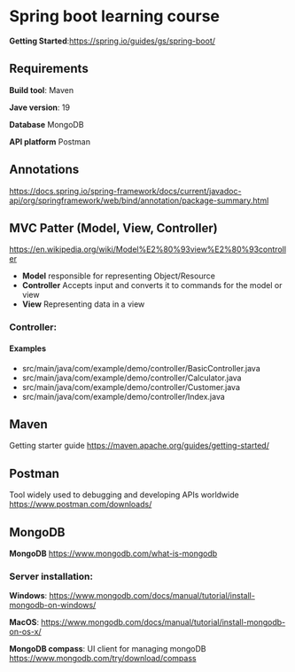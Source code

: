 # Spring boot learning course
__Getting Started__:https://spring.io/guides/gs/spring-boot/


## Requirements
__Build tool__: Maven

__Jave version__: 19

__Database__ MongoDB

__API platform__ Postman

## Annotations
https://docs.spring.io/spring-framework/docs/current/javadoc-api/org/springframework/web/bind/annotation/package-summary.html

## MVC Patter (Model, View, Controller)
https://en.wikipedia.org/wiki/Model%E2%80%93view%E2%80%93controller
- __Model__ responsible for representing Object/Resource
- __Controller__ Accepts input and converts it to commands for the model or view
- __View__ Representing data in a view

### Controller:
#### Examples
-  src/main/java/com/example/demo/controller/BasicController.java
-  src/main/java/com/example/demo/controller/Calculator.java
-  src/main/java/com/example/demo/controller/Customer.java
-  src/main/java/com/example/demo/controller/Index.java

## Maven
Getting starter guide
https://maven.apache.org/guides/getting-started/

## Postman
Tool widely used to debugging and developing APIs worldwide
https://www.postman.com/downloads/

## MongoDB
__MongoDB__
https://www.mongodb.com/what-is-mongodb

### Server installation:

__Windows__: https://www.mongodb.com/docs/manual/tutorial/install-mongodb-on-windows/

__MacOS__: https://www.mongodb.com/docs/manual/tutorial/install-mongodb-on-os-x/

__MongoDB compass__: UI client for managing mongoDB
https://www.mongodb.com/try/download/compass 

